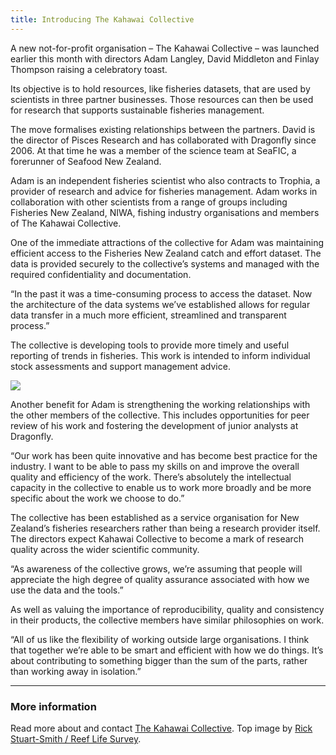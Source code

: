 ```yaml
---
title: Introducing The Kahawai Collective
---
```


A new not-for-profit organisation – The Kahawai Collective – was launched
earlier this month with directors Adam Langley, David Middleton and Finlay
Thompson raising a celebratory toast.

<!--more-->

Its objective is to hold resources, like fisheries datasets, that are used by
scientists in three partner businesses. Those resources can then be used for
research that supports sustainable fisheries management.

The move formalises existing relationships between the partners. David is the
director of Pisces Research and has collaborated with Dragonfly since 2006. At
that time he was a member of the science team at SeaFIC, a forerunner of Seafood
New Zealand.

Adam is an independent fisheries scientist who also contracts to Trophia, a
provider of research and advice for fisheries management. Adam works in
collaboration with other scientists from a range of groups including Fisheries
New Zealand, NIWA, fishing industry organisations and members of The Kahawai
Collective.

One of the immediate attractions of the collective for Adam was maintaining
efficient access to the Fisheries New Zealand catch and effort dataset. The data
is provided securely to the collective’s systems and managed with the required
confidentiality and documentation.

“In the past it was a time-consuming process to access the dataset. Now the
architecture of the data systems we’ve established allows for regular data
transfer in a much more efficient, streamlined and transparent process.”

The collective is developing tools to provide more timely and useful reporting
of trends in fisheries. This work is intended to inform individual stock
assessments and support management advice.

![](/news/2022-07-21-kahawai-collective/kahawai-logo.jpg)

Another benefit for Adam is strengthening the working relationships with the
other members of the collective. This includes opportunities for peer review of
his work and fostering the development of junior analysts at Dragonfly.

“Our work has been quite innovative and has become best practice for the
industry. I want to be able to pass my skills on and improve the overall
quality and efficiency of the work. There’s absolutely the intellectual capacity
in the collective to enable us to work more broadly and be more specific about
the work we choose to do.”

The collective has been established as a service organisation for New Zealand’s
fisheries researchers rather than being a research provider itself. The
directors expect Kahawai Collective to become a mark of research quality across
the wider scientific community.

“As awareness of the collective grows, we’re assuming that people will appreciate
the high degree of quality assurance associated with how we use the data and the
tools.”

As well as valuing the importance of reproducibility, quality and consistency in
their products, the collective members have similar philosophies on work.

“All of us like the flexibility of working outside large organisations. I think
that together we’re able to be smart and efficient with how we do things. It’s
about contributing to something bigger than the sum of the parts, rather than
working away in isolation.”

---

### More information

Read more about and contact [The Kahawai Collective](https://www.kahawai.org.nz/).
Top image by [Rick Stuart-Smith / Reef Life Survey](https://fishesofaustralia.net.au/home/species/407).
